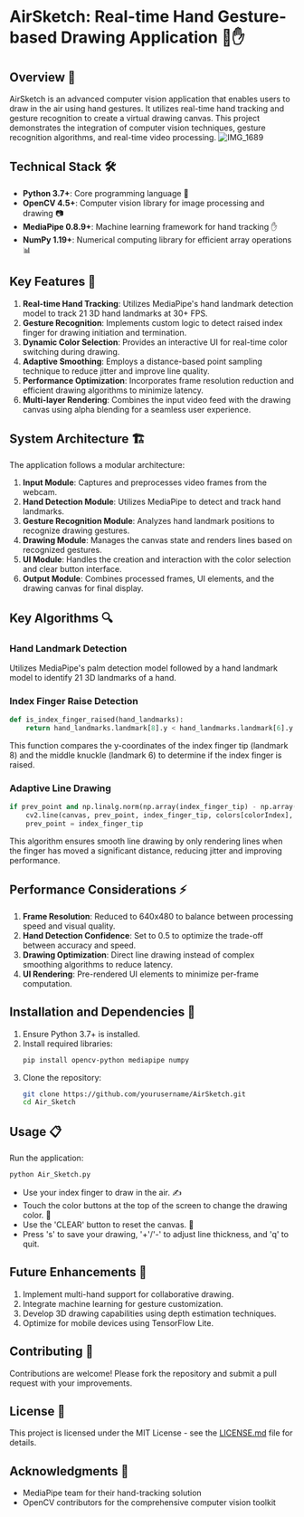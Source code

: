 # AirSketch: Real-time Hand Gesture-based Drawing Application 🎨✋

## Overview 📖

AirSketch is an advanced computer vision application that enables users to draw in the air using hand gestures. It utilizes real-time hand tracking and gesture recognition to create a virtual drawing canvas. This project demonstrates the integration of computer vision techniques, gesture recognition algorithms, and real-time video processing.
![IMG_1689](https://github.com/SakshamShandilya/AirSketch/assets/90836873/1f62c04d-2c1a-4d3f-8c25-fc1b94b93ed8)
## Technical Stack 🛠️

- **Python 3.7+**: Core programming language 🐍
- **OpenCV 4.5+**: Computer vision library for image processing and drawing 📷
- **MediaPipe 0.8.9+**: Machine learning framework for hand tracking ✋
- **NumPy 1.19+**: Numerical computing library for efficient array operations 📊

## Key Features 🌟

1. **Real-time Hand Tracking**: Utilizes MediaPipe's hand landmark detection model to track 21 3D hand landmarks at 30+ FPS.
2. **Gesture Recognition**: Implements custom logic to detect raised index finger for drawing initiation and termination.
3. **Dynamic Color Selection**: Provides an interactive UI for real-time color switching during drawing.
4. **Adaptive Smoothing**: Employs a distance-based point sampling technique to reduce jitter and improve line quality.
5. **Performance Optimization**: Incorporates frame resolution reduction and efficient drawing algorithms to minimize latency.
6. **Multi-layer Rendering**: Combines the input video feed with the drawing canvas using alpha blending for a seamless user experience.

## System Architecture 🏗️

The application follows a modular architecture:

1. **Input Module**: Captures and preprocesses video frames from the webcam.
2. **Hand Detection Module**: Utilizes MediaPipe to detect and track hand landmarks.
3. **Gesture Recognition Module**: Analyzes hand landmark positions to recognize drawing gestures.
4. **Drawing Module**: Manages the canvas state and renders lines based on recognized gestures.
5. **UI Module**: Handles the creation and interaction with the color selection and clear button interface.
6. **Output Module**: Combines processed frames, UI elements, and the drawing canvas for final display.

## Key Algorithms 🔍

### Hand Landmark Detection

Utilizes MediaPipe's palm detection model followed by a hand landmark model to identify 21 3D landmarks of a hand.

### Index Finger Raise Detection

```python
def is_index_finger_raised(hand_landmarks):
    return hand_landmarks.landmark[8].y < hand_landmarks.landmark[6].y
```

This function compares the y-coordinates of the index finger tip (landmark 8) and the middle knuckle (landmark 6) to determine if the index finger is raised.

### Adaptive Line Drawing

```python
if prev_point and np.linalg.norm(np.array(index_finger_tip) - np.array(prev_point)) > min_distance:
    cv2.line(canvas, prev_point, index_finger_tip, colors[colorIndex], line_thickness)
    prev_point = index_finger_tip
```

This algorithm ensures smooth line drawing by only rendering lines when the finger has moved a significant distance, reducing jitter and improving performance.

## Performance Considerations ⚡

1. **Frame Resolution**: Reduced to 640x480 to balance between processing speed and visual quality.
2. **Hand Detection Confidence**: Set to 0.5 to optimize the trade-off between accuracy and speed.
3. **Drawing Optimization**: Direct line drawing instead of complex smoothing algorithms to reduce latency.
4. **UI Rendering**: Pre-rendered UI elements to minimize per-frame computation.

## Installation and Dependencies 🚀

1. Ensure Python 3.7+ is installed.
2. Install required libraries:
   ```bash
   pip install opencv-python mediapipe numpy
   ```
3. Clone the repository:
   ```bash
   git clone https://github.com/yourusername/AirSketch.git
   cd Air_Sketch
   ```

## Usage 📋

Run the application:

```bash
python Air_Sketch.py
```

- Use your index finger to draw in the air. ✍️
- Touch the color buttons at the top of the screen to change the drawing color. 🎨
- Use the 'CLEAR' button to reset the canvas. 🔄
- Press 's' to save your drawing, '+'/'-' to adjust line thickness, and 'q' to quit.

## Future Enhancements 🔮

1. Implement multi-hand support for collaborative drawing.
2. Integrate machine learning for gesture customization.
3. Develop 3D drawing capabilities using depth estimation techniques.
4. Optimize for mobile devices using TensorFlow Lite.

## Contributing 🤝

Contributions are welcome! Please fork the repository and submit a pull request with your improvements.

## License 📄

This project is licensed under the MIT License - see the [LICENSE.md](LICENSE.md) file for details.

## Acknowledgments 🙏

- MediaPipe team for their hand-tracking solution
- OpenCV contributors for the comprehensive computer vision toolkit
